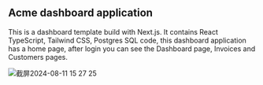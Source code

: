## Acme dashboard application

This is a dashboard template build with Next.js. It contains React TypeScript, Tailwind CSS, Postgres SQL code, this dashboard application has a home page, after login you can see the Dashboard page, Invoices and Customers pages.

![截屏2024-08-11 15 27 25](https://github.com/user-attachments/assets/7355e8f8-cb60-452b-b330-b0a216dd66e8)

